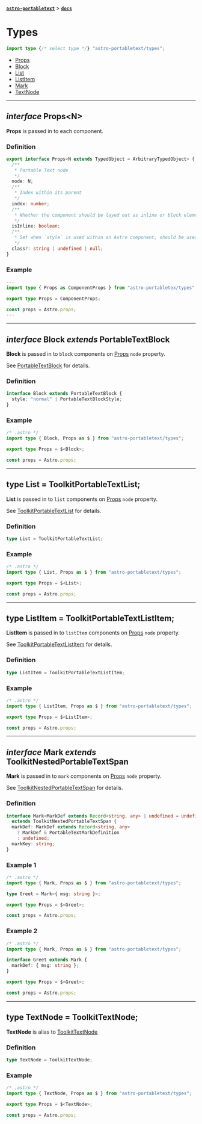[**`astro-portabletext`**](../README.md) > [**`docs`**](README.md)

# Types

```ts
import type {/* select type */} "astro-portabletext/types";
```

- [Props](#interface-propsn)
- [Block](#interface-block-extends-portabletextblock)
- [List](#type-list--toolkitportabletextlist)
- [ListItem](#type-listitem--toolkitportabletextlistitem)
- [Mark](#interface-mark-extends-toolkitnestedportabletextspan)
- [TextNode](#type-textnode--toolkittextnode)

---

## _interface_ Props\<N\>

**Props** is passed in to each component.

### Definition

```ts
export interface Props<N extends TypedObject = ArbitraryTypedObject> {
  /**
   * Portable Text node
   */
  node: N;
  /**
   * Index within its parent
   */
  index: number;
  /**
   * Whether the component should be layed out as inline or block element
   */
  isInline: boolean;
  /**
   * Set when `style` is used within an Astro component, should be used when defined.
   */
  class?: string | undefined | null;
}
```

### Example

```ts
---
import type { Props as ComponentProps } from "astro-portabletex/types";

export type Props = ComponentProps;

const props = Astro.props;
---
```

---

## _interface_ Block _extends_ PortableTextBlock

**Block** is passed in to `block` components on [Props](#interface-propsn) `node` property.

See [PortableTextBlock](https://portabletext.github.io/types/interfaces/PortableTextBlock.html) for details.

### Definition

```ts
interface Block extends PortableTextBlock {
  style: "normal" | PortableTextBlockStyle;
}
```

### Example

```ts
/* .astro */
import type { Block, Props as $ } from "astro-portabletext/types";

export type Props = $<Block>;

const props = Astro.props;
```

---

## type List = ToolkitPortableTextList;

**List** is passed in to `list` components on [Props](#interface-propsn) `node` property.

See [ToolkitPortableTextList](https://portabletext.github.io/toolkit/modules.html#ToolkitPortableTextList) for details.

### Definition

```ts
type List = ToolkitPortableTextList;
```

### Example

```ts
/* .astro */
import type { List, Props as $ } from "astro-portabletext/types";

export type Props = $<List>;

const props = Astro.props;
```

---

## type ListItem = ToolkitPortableTextListItem;

**ListItem** is passed in to `listItem` components on [Props](#interface-propsn) `node` property.

See [ToolkitPortableTextListItem](https://portabletext.github.io/toolkit/interfaces/ToolkitPortableTextListItem.html) for details.

### Definition

```ts
type ListItem = ToolkitPortableTextListItem;
```

### Example

```ts
/* .astro */
import type { ListItem, Props as $ } from "astro-portabletext/types";

export type Props = $<ListItem>;

const props = Astro.props;
```

---

## _interface_ Mark _extends_ ToolkitNestedPortableTextSpan

**Mark** is passed in to `mark` components on [Props](#interface-propsn) `node` property.

See [ToolkitNestedPortableTextSpan](https://portabletext.github.io/toolkit/interfaces/ToolkitNestedPortableTextSpan.html) for details.

### Definition

```ts
interface Mark<MarkDef extends Record<string, any> | undefined = undefined>
  extends ToolkitNestedPortableTextSpan {
  markDef: MarkDef extends Record<string, any>
    ? MarkDef & PortableTextMarkDefinition
    : undefined;
  markKey: string;
}
```

### Example 1

```ts
/* .astro */
import type { Mark, Props as $ } from "astro-portabletext/types";

type Greet = Mark<{ msg: string }>;

export type Props = $<Greet>;

const props = Astro.props;
```

### Example 2

```ts
/* .astro */
import type { Mark, Props as $ } from "astro-portabletext/types";

interface Greet extends Mark {
  markDef: { msg: string };
}

export type Props = $<Greet>;

const props = Astro.props;
```

---

## type TextNode = ToolkitTextNode;

**TextNode** is alias to [ToolkitTextNode](https://portabletext.github.io/toolkit/interfaces/ToolkitTextNode.html)

### Definition

```ts
type TextNode = ToolkitTextNode;
```

### Example

```ts
/* .astro */
import type { TextNode, Props as $ } from "astro-portabletext/types";

export type Props = $<TextNode>;

const props = Astro.props;
```
